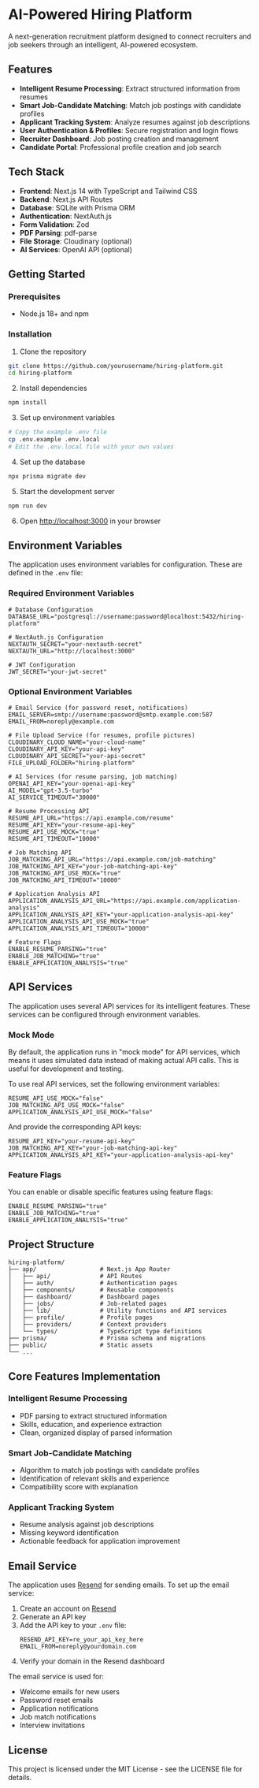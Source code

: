 # AI-Powered Hiring Platform

A next-generation recruitment platform designed to connect recruiters and job seekers through an intelligent, AI-powered ecosystem.

## Features

- **Intelligent Resume Processing**: Extract structured information from resumes
- **Smart Job-Candidate Matching**: Match job postings with candidate profiles
- **Applicant Tracking System**: Analyze resumes against job descriptions
- **User Authentication & Profiles**: Secure registration and login flows
- **Recruiter Dashboard**: Job posting creation and management
- **Candidate Portal**: Professional profile creation and job search

## Tech Stack

- **Frontend**: Next.js 14 with TypeScript and Tailwind CSS
- **Backend**: Next.js API Routes
- **Database**: SQLite with Prisma ORM
- **Authentication**: NextAuth.js
- **Form Validation**: Zod
- **PDF Parsing**: pdf-parse
- **File Storage**: Cloudinary (optional)
- **AI Services**: OpenAI API (optional)

## Getting Started

### Prerequisites

- Node.js 18+ and npm

### Installation

1. Clone the repository
```bash
git clone https://github.com/yourusername/hiring-platform.git
cd hiring-platform
```

2. Install dependencies
```bash
npm install
```

3. Set up environment variables
```bash
# Copy the example .env file
cp .env.example .env.local
# Edit the .env.local file with your own values
```

4. Set up the database
```bash
npx prisma migrate dev
```

5. Start the development server
```bash
npm run dev
```

6. Open [http://localhost:3000](http://localhost:3000) in your browser

## Environment Variables

The application uses environment variables for configuration. These are defined in the `.env` file:

### Required Environment Variables

```
# Database Configuration
DATABASE_URL="postgresql://username:password@localhost:5432/hiring-platform"

# NextAuth.js Configuration
NEXTAUTH_SECRET="your-nextauth-secret"
NEXTAUTH_URL="http://localhost:3000"

# JWT Configuration
JWT_SECRET="your-jwt-secret"
```

### Optional Environment Variables

```
# Email Service (for password reset, notifications)
EMAIL_SERVER=smtp://username:password@smtp.example.com:587
EMAIL_FROM=noreply@example.com

# File Upload Service (for resumes, profile pictures)
CLOUDINARY_CLOUD_NAME="your-cloud-name"
CLOUDINARY_API_KEY="your-api-key"
CLOUDINARY_API_SECRET="your-api-secret"
FILE_UPLOAD_FOLDER="hiring-platform"

# AI Services (for resume parsing, job matching)
OPENAI_API_KEY="your-openai-api-key"
AI_MODEL="gpt-3.5-turbo"
AI_SERVICE_TIMEOUT="30000"

# Resume Processing API
RESUME_API_URL="https://api.example.com/resume"
RESUME_API_KEY="your-resume-api-key"
RESUME_API_USE_MOCK="true"
RESUME_API_TIMEOUT="10000"

# Job Matching API
JOB_MATCHING_API_URL="https://api.example.com/job-matching"
JOB_MATCHING_API_KEY="your-job-matching-api-key"
JOB_MATCHING_API_USE_MOCK="true"
JOB_MATCHING_API_TIMEOUT="10000"

# Application Analysis API
APPLICATION_ANALYSIS_API_URL="https://api.example.com/application-analysis"
APPLICATION_ANALYSIS_API_KEY="your-application-analysis-api-key"
APPLICATION_ANALYSIS_API_USE_MOCK="true"
APPLICATION_ANALYSIS_API_TIMEOUT="10000"

# Feature Flags
ENABLE_RESUME_PARSING="true"
ENABLE_JOB_MATCHING="true"
ENABLE_APPLICATION_ANALYSIS="true"
```

## API Services

The application uses several API services for its intelligent features. These services can be configured through environment variables.

### Mock Mode

By default, the application runs in "mock mode" for API services, which means it uses simulated data instead of making actual API calls. This is useful for development and testing.

To use real API services, set the following environment variables:

```
RESUME_API_USE_MOCK="false"
JOB_MATCHING_API_USE_MOCK="false"
APPLICATION_ANALYSIS_API_USE_MOCK="false"
```

And provide the corresponding API keys:

```
RESUME_API_KEY="your-resume-api-key"
JOB_MATCHING_API_KEY="your-job-matching-api-key"
APPLICATION_ANALYSIS_API_KEY="your-application-analysis-api-key"
```

### Feature Flags

You can enable or disable specific features using feature flags:

```
ENABLE_RESUME_PARSING="true"
ENABLE_JOB_MATCHING="true"
ENABLE_APPLICATION_ANALYSIS="true"
```

## Project Structure

```
hiring-platform/
├── app/                  # Next.js App Router
│   ├── api/              # API Routes
│   ├── auth/             # Authentication pages
│   ├── components/       # Reusable components
│   ├── dashboard/        # Dashboard pages
│   ├── jobs/             # Job-related pages
│   ├── lib/              # Utility functions and API services
│   ├── profile/          # Profile pages
│   ├── providers/        # Context providers
│   └── types/            # TypeScript type definitions
├── prisma/               # Prisma schema and migrations
├── public/               # Static assets
└── ...
```

## Core Features Implementation

### Intelligent Resume Processing
- PDF parsing to extract structured information
- Skills, education, and experience extraction
- Clean, organized display of parsed information

### Smart Job-Candidate Matching
- Algorithm to match job postings with candidate profiles
- Identification of relevant skills and experience
- Compatibility score with explanation

### Applicant Tracking System
- Resume analysis against job descriptions
- Missing keyword identification
- Actionable feedback for application improvement

## Email Service

The application uses [Resend](https://resend.com) for sending emails. To set up the email service:

1. Create an account on [Resend](https://resend.com)
2. Generate an API key
3. Add the API key to your `.env` file:
   ```
   RESEND_API_KEY=re_your_api_key_here
   EMAIL_FROM=noreply@yourdomain.com
   ```
4. Verify your domain in the Resend dashboard

The email service is used for:
- Welcome emails for new users
- Password reset emails
- Application notifications
- Job match notifications
- Interview invitations

## License

This project is licensed under the MIT License - see the LICENSE file for details.
